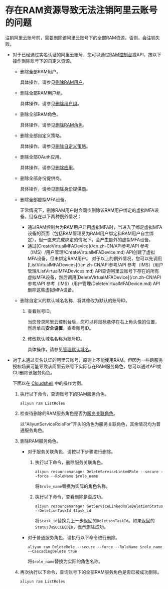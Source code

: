 # 存在RAM资源导致无法注销阿里云账号的问题

注销阿里云账号前，需要删除该阿里云账号下的全部RAM资源。否则，会注销失败。

-   对于已经通过实名认证的阿里云账号，您可以通过[RAM控制台](https://ram.console.aliyun.com/)或API，按以下操作删除账号下的自定义资源。
    -   删除全部RAM用户。

        具体操作，请参见[删除RAM用户](/cn.zh-CN/用户管理/删除RAM用户.md)。

    -   删除全部RAM用户组。

        具体操作，请参见[删除用户组](/cn.zh-CN/用户组管理/删除用户组.md)。

    -   删除全部RAM角色。

        具体操作，请参见[删除RAM角色](/cn.zh-CN/角色管理/删除RAM角色.md)。

    -   删除全部自定义策略。

        具体操作，请参见[删除自定义策略](/cn.zh-CN/权限策略管理/自定义策略/删除自定义策略.md)。

    -   删除全部OAuth应用。

        具体操作，请参见[删除应用](/cn.zh-CN/开放授权管理（OAuth）/管理OAuth应用/删除应用.md)。

    -   删除全部身份提供商。

        具体操作，请参见[删除身份提供商](/cn.zh-CN/单点登录管理（SSO）/角色SSO/身份提供商/删除身份提供商.md)。

    -   删除全部虚拟MFA设备。

        正常情况下，删除RAM用户时会同步删除该RAM用户绑定的虚拟MFA设备。但存在以下两种例外情况：

        -   通过RAM控制台为RAM用户启用虚拟MFA时，当进入了绑定虚拟MFA设备的页面（包括RAM管理员为RAM用户绑定和RAM用户自主绑定），但一直未完成绑定的情况下，会产生额外的虚拟MFA设备。
        -   通过[CreateVirtualMFADevice](/cn.zh-CN/API参考/API 参考（IMS）/用户管理/CreateVirtualMFADevice.md) API创建了虚拟MFA设备，但未绑定RAM用户。
        对于以上的例外情况，您可以先调用[ListVirtualMFADevices](/cn.zh-CN/API参考/API 参考（IMS）/用户管理/ListVirtualMFADevices.md) API查询阿里云账号下存在的所有虚拟MFA设备，然后调用[DeleteVirtualMFADevice](/cn.zh-CN/API参考/API 参考（IMS）/用户管理/DeleteVirtualMFADevice.md) API删除这些虚拟MFA设备。

    -   删除自定义的默认域名名称，将其修改为默认的账号ID。
        1.  查看账号ID。

            当您登录阿里云控制台后，您可以将鼠标悬停在右上角头像的位置，然后单击**安全设置**，查看账号ID。

        2.  修改默认域名名称为账号ID。

            具体操作，请参见[管理默认域名](/cn.zh-CN/安全设置/高级设置/管理默认域名.md)。

-   对于未通过实名认证的阿里云账号，原则上不能使用RAM。但因为一些跨服务授权场景可能导致该阿里云账号下实际存在RAM服务角色，您可以通过API或CLI删除该服务角色。

    下面以在 [Cloudshell](https://shell.aliyun.com/) 中的操作为例。

    1.  执行以下命令，查询账号下的RAM服务角色。

        ```
        aliyun ram ListRoles
        ```

    2.  检查待删除的RAM服务角色是否为[服务关联角色](/cn.zh-CN/角色管理/服务关联角色.md)。

        以“AliyunServiceRoleFor”开头的角色为服务关联角色，其余情况均为普通服务角色。

    3.  删除RAM服务角色。
        -   对于服务关联角色，请按以下步骤进行删除。
            1.  执行以下命令，删除服务关联角色。

                ```
                aliyun resourcemanager DeleteServiceLinkedRole --secure --force --RoleName $role_name
                ```

                将`$role_name`替换为实际的角色名称。

            2.  执行以下命令，查看删除是否成功。

                ```
                aliyun resourcemanager GetServiceLinkedRoleDeletionStatus --DeletionTaskId $task_id
                ```

                将`$task_id`替换为上一步返回的`DeletionTaskId`。如果返回的`Status`为`SUCCEEDED`，表示删除成功。

        -   对于普通服务角色，请执行以下命令进行删除。

            ```
            aliyun ram DeleteRole --secure --force --RoleName $role_name --CascadingDelete true
            ```

            将`$role_name`替换为实际的角色名称。

    4.  再次执行以下命令，查询账号下的全部RAM服务角色是否已被成功删除。

        ```
        aliyun ram ListRoles
        ```


